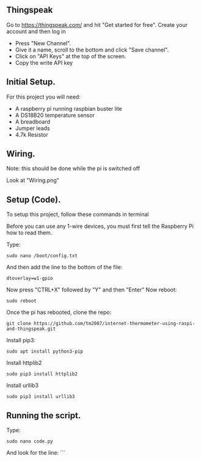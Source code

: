 ## Thingspeak
Go to https://thingspeak.com/ and hit "Get started for free". Create your account and then log in
* Press "New Channel".
* Give it a name, scroll to the bottom and click "Save channel".
* Click on "API Keys" at the top of the screen.
* Copy the write API key

## Initial Setup.
For this project you will need:
* A raspberry pi running raspbian buster lite
* A DS18B20 temperature sensor
* A breadboard
* Jumper leads
* 4.7k Resistor

## Wiring.
Note: this should be done while the pi is switched off

Look at "Wiring.png"	
## Setup (Code).
To setup this project, follow these commands in terminal

Before you can use any 1-wire devices, you must first tell the Raspberry Pi how to read them.

Type:
```
sudo nano /boot/config.txt
```
And then add the line to the bottom of the file:
```
dtoverlay=w1-gpio
```
Now press "CTRL+X" followed by "Y" and then "Enter"
Now reboot:
```
sudo reboot
```
Once the pi has rebooted, clone the repo:
```
git clone https://github.com/tm2007/internet-thermometer-using-raspi-and-thingspeak.git
```
Install pip3:
```
sudo apt install python3-pip
```
Install httplib2
```
sudo pip3 install httplib2
```
Install urllib3
```
sudo pip3 install urllib3
```
## Running the script.
Type:
```
sudo nano code.py
```
And look for the line: ```
